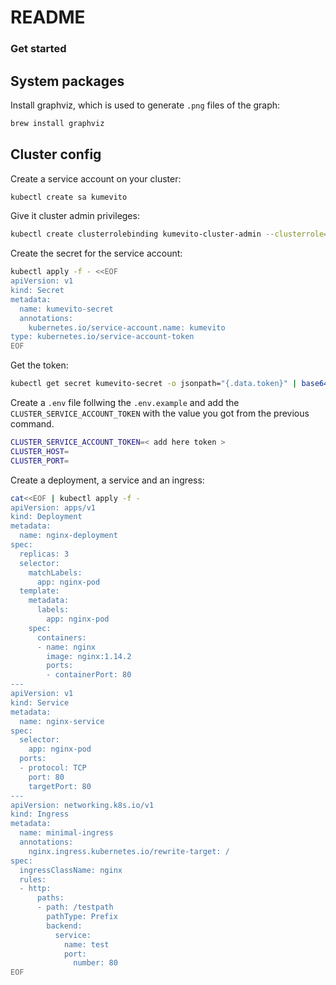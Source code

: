 # README

### Get started

## System packages

Install graphviz, which is used to generate `.png` files of the graph:

```sh
brew install graphviz
```

## Cluster config

Create a service account on your cluster:

```sh
kubectl create sa kumevito
```

<!-- TODO: create specific permissions to avoid using cluster-admin -->

Give it cluster admin privileges:

```sh
kubectl create clusterrolebinding kumevito-cluster-admin --clusterrole=cluster-admin --serviceaccount=default:kumevito
```

Create the secret for the service account:

```sh
kubectl apply -f - <<EOF
apiVersion: v1
kind: Secret
metadata:
  name: kumevito-secret
  annotations:
    kubernetes.io/service-account.name: kumevito
type: kubernetes.io/service-account-token
EOF
```

Get the token:

```sh
kubectl get secret kumevito-secret -o jsonpath="{.data.token}" | base64 --decode
```

Create a `.env` file follwing the `.env.example` and add the `CLUSTER_SERVICE_ACCOUNT_TOKEN` with the value you got from the previous command.

```sh
CLUSTER_SERVICE_ACCOUNT_TOKEN=< add here token >
CLUSTER_HOST=
CLUSTER_PORT=
```

Create a deployment, a service and an ingress:

```sh
cat<<EOF | kubectl apply -f -
apiVersion: apps/v1
kind: Deployment
metadata:
  name: nginx-deployment
spec:
  replicas: 3
  selector:
    matchLabels:
      app: nginx-pod
  template:
    metadata:
      labels:
        app: nginx-pod
    spec:
      containers:
      - name: nginx
        image: nginx:1.14.2
        ports:
        - containerPort: 80
---
apiVersion: v1
kind: Service
metadata:
  name: nginx-service
spec:
  selector:
    app: nginx-pod
  ports:
  - protocol: TCP
    port: 80
    targetPort: 80
---
apiVersion: networking.k8s.io/v1
kind: Ingress
metadata:
  name: minimal-ingress
  annotations:
    nginx.ingress.kubernetes.io/rewrite-target: /
spec:
  ingressClassName: nginx
  rules:
  - http:
      paths:
      - path: /testpath
        pathType: Prefix
        backend:
          service:
            name: test
            port:
              number: 80
EOF
```
